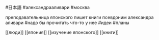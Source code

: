 #日本語 #александрааливари  #москва 

преподавательница японского 
пишет книги 
псевдоним александра аливари
#надо бы прочитать что-то у нее  #идеи #планы

[[люди]]
[[япония]]
[[изучение японского]]
[[книги]]

